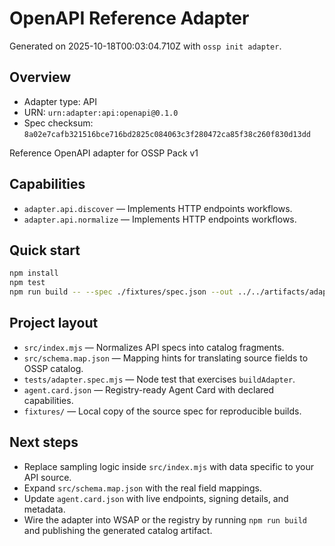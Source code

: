 # OpenAPI Reference Adapter

Generated on 2025-10-18T00:03:04.710Z with `ossp init adapter`.

## Overview
- Adapter type: API
- URN: `urn:adapter:api:openapi@0.1.0`
- Spec checksum: `8a02e7cafb321516bce716bd2825c084063c3f280472ca85f38c260f830d13dd`

Reference OpenAPI adapter for OSSP Pack v1

## Capabilities
- `adapter.api.discover` — Implements HTTP endpoints workflows.
- `adapter.api.normalize` — Implements HTTP endpoints workflows.

## Quick start
```bash
npm install
npm test
npm run build -- --spec ./fixtures/spec.json --out ../../artifacts/adapters/openapi
```

## Project layout
- `src/index.mjs` — Normalizes API specs into catalog fragments.
- `src/schema.map.json` — Mapping hints for translating source fields to OSSP catalog.
- `tests/adapter.spec.mjs` — Node test that exercises `buildAdapter`.
- `agent.card.json` — Registry-ready Agent Card with declared capabilities.
- `fixtures/` — Local copy of the source spec for reproducible builds.

## Next steps
- Replace sampling logic inside `src/index.mjs` with data specific to your API source.
- Expand `src/schema.map.json` with the real field mappings.
- Update `agent.card.json` with live endpoints, signing details, and metadata.
- Wire the adapter into WSAP or the registry by running `npm run build` and publishing the generated catalog artifact.

